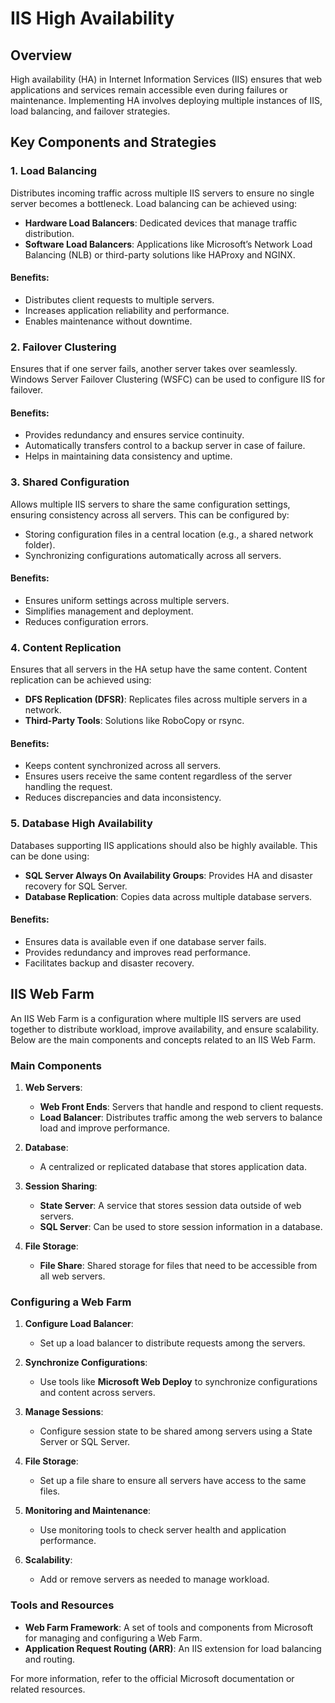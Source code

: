 # IIS High Availability

## Overview
High availability (HA) in Internet Information Services (IIS) ensures that web applications and services remain accessible even during failures or maintenance. Implementing HA involves deploying multiple instances of IIS, load balancing, and failover strategies.

## Key Components and Strategies

### 1. Load Balancing
Distributes incoming traffic across multiple IIS servers to ensure no single server becomes a bottleneck. Load balancing can be achieved using:

- **Hardware Load Balancers**: Dedicated devices that manage traffic distribution.
- **Software Load Balancers**: Applications like Microsoft’s Network Load Balancing (NLB) or third-party solutions like HAProxy and NGINX.

#### Benefits:
- Distributes client requests to multiple servers.
- Increases application reliability and performance.
- Enables maintenance without downtime.

### 2. Failover Clustering
Ensures that if one server fails, another server takes over seamlessly. Windows Server Failover Clustering (WSFC) can be used to configure IIS for failover.

#### Benefits:
- Provides redundancy and ensures service continuity.
- Automatically transfers control to a backup server in case of failure.
- Helps in maintaining data consistency and uptime.

### 3. Shared Configuration
Allows multiple IIS servers to share the same configuration settings, ensuring consistency across all servers. This can be configured by:

- Storing configuration files in a central location (e.g., a shared network folder).
- Synchronizing configurations automatically across all servers.

#### Benefits:
- Ensures uniform settings across multiple servers.
- Simplifies management and deployment.
- Reduces configuration errors.

### 4. Content Replication
Ensures that all servers in the HA setup have the same content. Content replication can be achieved using:

- **DFS Replication (DFSR)**: Replicates files across multiple servers in a network.
- **Third-Party Tools**: Solutions like RoboCopy or rsync.

#### Benefits:
- Keeps content synchronized across all servers.
- Ensures users receive the same content regardless of the server handling the request.
- Reduces discrepancies and data inconsistency.

### 5. Database High Availability
Databases supporting IIS applications should also be highly available. This can be done using:

- **SQL Server Always On Availability Groups**: Provides HA and disaster recovery for SQL Server.
- **Database Replication**: Copies data across multiple database servers.

#### Benefits:
- Ensures data is available even if one database server fails.
- Provides redundancy and improves read performance.
- Facilitates backup and disaster recovery.

## IIS Web Farm

An IIS Web Farm is a configuration where multiple IIS servers are used together to distribute workload, improve availability, and ensure scalability. Below are the main components and concepts related to an IIS Web Farm.

### Main Components

1. **Web Servers**:
   - **Web Front Ends**: Servers that handle and respond to client requests.
   - **Load Balancer**: Distributes traffic among the web servers to balance load and improve performance.

2. **Database**:
   - A centralized or replicated database that stores application data.

3. **Session Sharing**:
   - **State Server**: A service that stores session data outside of web servers.
   - **SQL Server**: Can be used to store session information in a database.

4. **File Storage**:
   - **File Share**: Shared storage for files that need to be accessible from all web servers.

### Configuring a Web Farm

1. **Configure Load Balancer**:
   - Set up a load balancer to distribute requests among the servers.

2. **Synchronize Configurations**:
   - Use tools like **Microsoft Web Deploy** to synchronize configurations and content across servers.

3. **Manage Sessions**:
   - Configure session state to be shared among servers using a State Server or SQL Server.

4. **File Storage**:
   - Set up a file share to ensure all servers have access to the same files.

5. **Monitoring and Maintenance**:
   - Use monitoring tools to check server health and application performance.

6. **Scalability**:
   - Add or remove servers as needed to manage workload.

### Tools and Resources

- **Web Farm Framework**: A set of tools and components from Microsoft for managing and configuring a Web Farm.
- **Application Request Routing (ARR)**: An IIS extension for load balancing and routing.

For more information, refer to the official Microsoft documentation or related resources.
